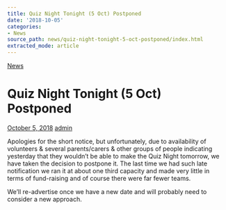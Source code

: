 ```yaml
---
title: Quiz Night Tonight (5 Oct) Postponed
date: '2018-10-05'
categories:
- News
source_path: news/quiz-night-tonight-5-oct-postponed/index.html
extracted_mode: article
---
```

[News](/news/)

# Quiz Night Tonight (5 Oct) Postponed

[October 5, 2018](/news/quiz-night-tonight-5-oct-postponed/) [admin](author/admin/)

Apologies for the short notice, but unfortunately, due to availability of volunteers & several parents/carers & other groups of people indicating yesterday that they wouldn’t be able to make the Quiz Night tomorrow, we have taken the decision to postpone it. The last time we had such late notification we ran it at about one third capacity and made very little in terms of fund-raising and of course there were far fewer teams.

We’ll re-advertise once we have a new date and will probably need to consider a new approach.
